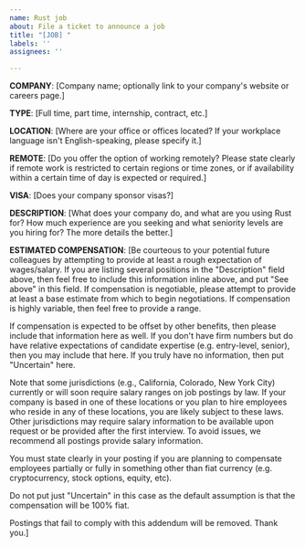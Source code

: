 ```yaml
---
name: Rust job
about: File a ticket to announce a job
title: "[JOB] "
labels: ''
assignees: ''

---
```


__COMPANY__: [Company name; optionally link to your company's website or careers page.]

__TYPE__: [Full time, part time, internship, contract, etc.]

__LOCATION__: [Where are your office or offices located? If your workplace language isn't English-speaking, please specify it.]

__REMOTE__: [Do you offer the option of working remotely? Please state clearly if remote work is restricted to certain regions or time zones, or if availability within a certain time of day is expected or required.]

__VISA__: [Does your company sponsor visas?]

__DESCRIPTION__: [What does your company do, and what are you using Rust for? How much experience are you seeking and what seniority levels are you hiring for? The more details the better.]

__ESTIMATED COMPENSATION__: [Be courteous to your potential future colleagues by attempting to provide at least a rough expectation of wages/salary.
If you are listing several positions in the "Description" field above, then feel free to include this information inline above, and put "See above" in this field.
If compensation is negotiable, please attempt to provide at least a base estimate from which to begin negotiations. If compensation is highly variable, then feel free to provide a range.

If compensation is expected to be offset by other benefits, then please include that information here as well. If you don't have firm numbers but do have relative expectations of candidate expertise (e.g. entry-level, senior), then you may include that here.
If you truly have no information, then put "Uncertain" here.

Note that some jurisdictions (e.g., California, Colorado, New York City) currently or will soon require salary ranges on job postings by law. If your company is based in one of these locations or you plan to hire employees who reside in any of these locations, you are likely subject to these laws. Other jurisdictions may require salary information to be available upon request or be provided after the first interview. To avoid issues, we recommend all postings provide salary information.

You must state clearly in your posting if you are planning to compensate employees partially or fully in something other than fiat currency (e.g. cryptocurrency, stock options, equity, etc).

Do not put just "Uncertain" in this case as the default assumption is that the compensation will be 100% fiat.

Postings that fail to comply with this addendum will be removed. Thank you.]
